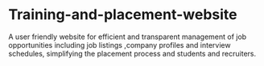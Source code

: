 # Training-and-placement-website
A user friendly website for efficient and transparent management of job opportunities including job listings ,company profiles and interview schedules, simplifying the placement process and students and recruiters.
